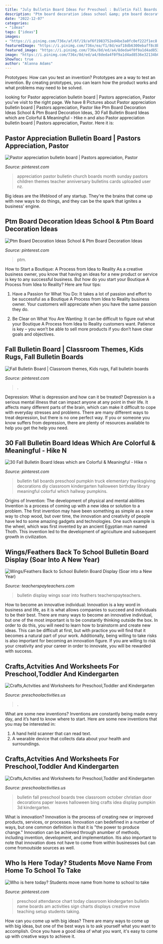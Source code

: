 ```yaml
---
title: "July Bulletin Board Ideas For Preschool : Bulletin Fall Boards Preschool Pumpkin Truck Elementary Thanksgiving Decorations Diy Classroom Kindergarten Halloween Birthday Library Meaningful Colorful Which Hallway Pumpkins"
description: "Ptm board decoration ideas school &amp; ptm board decoration ideas"
date: "2022-12-07"
categories:
- "ideas"
tags: ["ideas"]
images:
- "https://i.pinimg.com/736x/af/6f/19/af6f1983752ed4be3a0fc0ef222f1ec8.jpg"
featuredImage: "https://i.pinimg.com/736x/ea/f1/8d/eaf18db6300ebaff8c8b5cdbbcf9264c.jpg"
featured_image: "https://i.pinimg.com/736x/8d/ed/a4/8deda4f0f9a1d4ad8536e32134b0eb3a--pastor-appreciation-ideas-teacher-appreciation.jpg"
image: "https://i.pinimg.com/736x/8d/ed/a4/8deda4f0f9a1d4ad8536e32134b0eb3a--pastor-appreciation-ideas-teacher-appreciation.jpg"
ShowToc: true
author: "Alanna Adams"
---
```



Prototypes: How can you test an invention?
Prototypes are a way to test an invention. By creating prototypes, you can learn how the product works and what problems may need to be solved.

	

		
looking for Pastor appreciation bulletin board | Pastors appreciation, Pastor you've visit to the right page. We have 8 Pictures about Pastor appreciation bulletin board | Pastors appreciation, Pastor like Ptm Board Decoration Ideas School &amp; Ptm Board Decoration Ideas, 30 Fall Bulletin Board Ideas which are Colorful &amp; Meaningful - Hike n and also Pastor appreciation bulletin board | Pastors appreciation, Pastor. Here it is:
		
    
## Pastor Appreciation Bulletin Board | Pastors Appreciation, Pastor

<img loading=lazy src="https://i.pinimg.com/736x/8d/ed/a4/8deda4f0f9a1d4ad8536e32134b0eb3a--pastor-appreciation-ideas-teacher-appreciation.jpg" onerror="this.onerror=null;this.src='https://tse1.mm.bing.net/th?id=OIP.imwo06oI3YEe2uK8TGzOywHaFj&amp;pid=15.1';" alt="Pastor appreciation bulletin board | Pastors appreciation, Pastor">

_Source: pinterest.com_

>appreciation pastor bulletin church boards month sunday pastors children themes teacher anniversary bulletins cards uploaded user nz. 

	

Big ideas are the lifeblood of any startup. They're the brains that come up with new ways to do things, and they can be the spark that ignites a business' engine.

    
## Ptm Board Decoration Ideas School &amp; Ptm Board Decoration Ideas

<img loading=lazy src="https://i.pinimg.com/736x/6f/37/cc/6f37cc89fc3f87cbe640e6ce01558d66.jpg" onerror="this.onerror=null;this.src='https://tse3.mm.bing.net/th?id=OIP.k66BAHuBmpDw2t1tXSdSIAHaL6&amp;pid=15.1';" alt="Ptm Board Decoration Ideas School &amp; Ptm Board Decoration Ideas">

_Source: pinterest.com_

>ptm. 

	

How to Start a Boutique: A Process from Idea to Reality
As a creative business owner, you know that having an ideas for a new product or service is key to any successful business. But how do you start your Boutique A Process from Idea to Reality? Here are four tips:
1. Have a Passion for What You Do: It takes a lot of passion and effort to be successful as a Boutique A Process from Idea to Reality business owner. Your customers will appreciate when you have the same passion they do.

2. Be Clear on What You Are Wanting: It can be difficult to figure out what your Boutique A Process from Idea to Reality customers want. Patience is key – you won’t be able to sell more products if you don’t have clear goals and objectives.


    
## Fall Bulletin Board | Classroom Themes, Kids Rugs, Fall Bulletin Boards

<img loading=lazy src="https://i.pinimg.com/736x/af/6f/19/af6f1983752ed4be3a0fc0ef222f1ec8.jpg" onerror="this.onerror=null;this.src='https://tse4.mm.bing.net/th?id=OIP.o1gTxeQBWR_qrISQzmIONgHaJ3&amp;pid=15.1';" alt="Fall Bulletin Board | Classroom themes, Kids rugs, Fall bulletin boards">

_Source: pinterest.com_

>. 

	

Depression: What is depression and how can it be treated?
Depression is a serious mental illness that can impact anyone at any point in their life. It affects many different parts of the brain, which can make it difficult to cope with everyday stresses and problems. There are many different ways to treat depression, but there is no one perfect way. If you or someone you know suffers from depression, there are plenty of resources available to help you get the help you need.

    
## 30 Fall Bulletin Board Ideas Which Are Colorful &amp; Meaningful - Hike N

<img loading=lazy src="https://i.pinimg.com/736x/ea/f1/8d/eaf18db6300ebaff8c8b5cdbbcf9264c.jpg" onerror="this.onerror=null;this.src='https://tse2.mm.bing.net/th?id=OIP.muQm6y4z_8zZ4eHtj09NHgHaJ4&amp;pid=15.1';" alt="30 Fall Bulletin Board Ideas which are Colorful &amp; Meaningful - Hike n">

_Source: pinterest.com_

>bulletin fall boards preschool pumpkin truck elementary thanksgiving decorations diy classroom kindergarten halloween birthday library meaningful colorful which hallway pumpkins. 

	

Origins of Invention: The development of physical and mental abilities
Invention is a process of coming up with a new idea or solution to a problem. The first invention may have been something as simple as a new way to chop wood, but over time, the innovation and creativity of people have led to some amazing gadgets and technologies. One such example is the wheel, which was first invented by an ancient Egyptian man named Thoth. This invention led to the development of agriculture and subsequent growth in civilization.

    
## Wings/Feathers Back To School Bulletin Board Display (Soar Into A New Year)

<img loading=lazy src="https://ecdn.teacherspayteachers.com/thumbitem/Soar-into-a-New-Year-Wings-Feathers-Back-to-School-Bulletin-Board-Display-4642841-1571812395/original-4642841-2.jpg" onerror="this.onerror=null;this.src='https://tse1.mm.bing.net/th?id=OIP.wndtXkCIN2tFggy6allq4AAAAA&amp;pid=15.1';" alt="Wings/Feathers Back to School Bulletin Board Display (Soar into a New Year)">

_Source: teacherspayteachers.com_

>bulletin display wings soar into feathers teacherspayteachers. 

	

How to become an innovative individual:
Innovation is a key word in business and life, as it is what allows companies to succeed and individuals to be their best. There are many ways to become an innovative individual, but one of the most important is to be constantly thinking outside the box. In order to do this, you will need to learn how to brainstorm and create new ideas. This can be difficult at first, but with practice you will find that it becomes a natural part of your work. Additionally, being willing to take risks is also important for becoming an innovation figure. If you are willing to risk your creativity and your career in order to innovate, you will be rewarded with success.

    
## Crafts,Actvities And Worksheets For Preschool,Toddler And Kindergarten

<img loading=lazy src="https://www.preschoolactivities.us/wp-content/uploads/2015/09/November-bulletin-board.jpg" onerror="this.onerror=null;this.src='https://tse3.mm.bing.net/th?id=OIP.urZrOTDOUyosQvGjfPjtDgHaJ4&amp;pid=15.1';" alt="Crafts,Actvities and Worksheets for Preschool,Toddler and Kindergarten">

_Source: preschoolactivities.us_

>. 

	

What are some new inventions?
Inventions are constantly being made every day, and it’s hard to know where to start. Here are some new inventions that you may be interested in: 
1. A hand held scanner that can read text.
2. A wearable device that collects data about your health and surroundings. 

    
## Crafts,Actvities And Worksheets For Preschool,Toddler And Kindergarten

<img loading=lazy src="http://www.preschoolactivities.us/wp-content/uploads/2015/08/fall-tree-bulletin-board-5.jpg" onerror="this.onerror=null;this.src='https://tse2.mm.bing.net/th?id=OIP.dlDnVEIvd0t81M_tK9QfeAHaJ4&amp;pid=15.1';" alt="Crafts,Actvities and Worksheets for Preschool,Toddler and Kindergarten">

_Source: preschoolactivities.us_

>bulletin fall preschool boards tree classroom october christian door decorations paper leaves halloween bing crafts idea display pumpkin 3d kindergarten. 

	

What is innovation?
Innovation is the process of creating new or improved products, services, or processes. Innovation can bedefined in a number of ways, but one common definition is that it is "the power to produce change." Innovation can be achieved through anumber of methods, including invention, development, and implementation. Itis also important to note that innovation does not have to come from within businesses but can come fromoutside sources as well.

    
## Who Is Here Today? Students Move Name From Home To School To Take

<img loading=lazy src="https://i.pinimg.com/736x/99/2e/d0/992ed0dba03fb89eb11f873269d8b365--teaching-activities-teaching-ideas.jpg" onerror="this.onerror=null;this.src='https://tse2.mm.bing.net/th?id=OIP.PpISEQs2CNvi1xijQmqH9wHaJ3&amp;pid=15.1';" alt="Who is here today? Students move name from home to school to take">

_Source: pinterest.com_

>preschool attendance chart today classroom kindergarten bulletin name boards am activities sign charts displays creative move teaching setup students taking. 

	

How can you come up with big ideas?
There are many ways to come up with big ideas, but one of the best ways is to ask yourself what you want to accomplish. Once you have a good idea of what you want, it's easy to come up with creative ways to achieve it.

